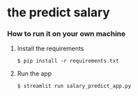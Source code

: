 # the predict salary 

### How to run it on your own machine

1. Install the requirements

   ```
   $ pip install -r requirements.txt
   ```

2. Run the app

   ```
   $ streamlit run salary_predict_app.py
   ```
